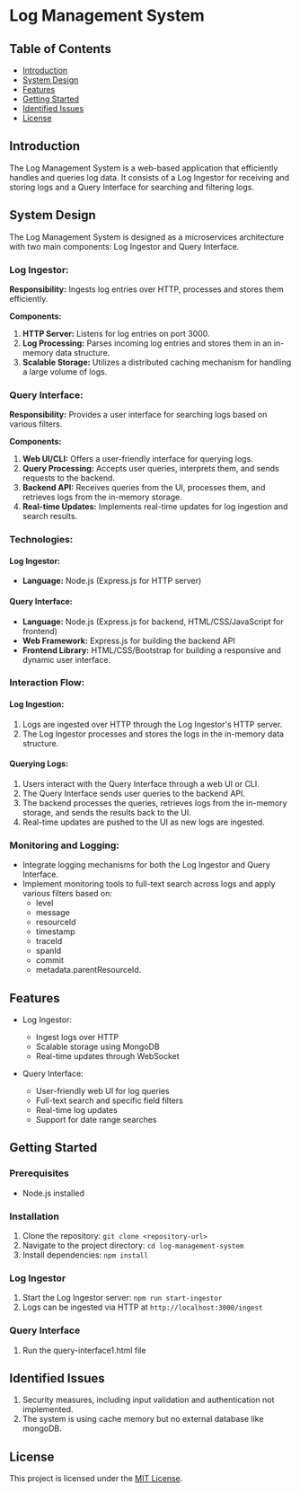 # Log Management System

## Table of Contents
- [Introduction](#introduction)
- [System Design](#system-design)
- [Features](#features)
- [Getting Started](#getting-started)
- [Identified Issues](#identified-issues)
- [License](#license)

## Introduction

The Log Management System is a web-based application that efficiently handles and queries log data. It consists of a Log Ingestor for receiving and storing logs and a Query Interface for searching and filtering logs.

## System Design

The Log Management System is designed as a microservices architecture with two main components: Log Ingestor and Query Interface.

### Log Ingestor:

**Responsibility:** Ingests log entries over HTTP, processes and stores them efficiently.

**Components:**
1. **HTTP Server:** Listens for log entries on port 3000.
2. **Log Processing:** Parses incoming log entries and stores them in an in-memory data structure.
3. **Scalable Storage:** Utilizes a distributed caching mechanism for handling a large volume of logs.

### Query Interface:

**Responsibility:** Provides a user interface for searching logs based on various filters.

**Components:**
1. **Web UI/CLI:** Offers a user-friendly interface for querying logs.
2. **Query Processing:** Accepts user queries, interprets them, and sends requests to the backend.
3. **Backend API:** Receives queries from the UI, processes them, and retrieves logs from the in-memory storage.
4. **Real-time Updates:** Implements real-time updates for log ingestion and search results.

### Technologies:

#### Log Ingestor:

- **Language:** Node.js (Express.js for HTTP server)

#### Query Interface:

- **Language:** Node.js (Express.js for backend, HTML/CSS/JavaScript for frontend)
- **Web Framework:** Express.js for building the backend API
- **Frontend Library:** HTML/CSS/Bootstrap for building a responsive and dynamic user interface.

### Interaction Flow:

#### Log Ingestion:

1. Logs are ingested over HTTP through the Log Ingestor's HTTP server.
2. The Log Ingestor processes and stores the logs in the in-memory data structure.

#### Querying Logs:

1. Users interact with the Query Interface through a web UI or CLI.
2. The Query Interface sends user queries to the backend API.
3. The backend processes the queries, retrieves logs from the in-memory storage, and sends the results back to the UI.
4. Real-time updates are pushed to the UI as new logs are ingested.

### Monitoring and Logging:

- Integrate logging mechanisms for both the Log Ingestor and Query Interface.
- Implement monitoring tools to full-text search across logs and apply various filters based on:
    - level
    - message
    - resourceId
    - timestamp
    - traceId
    - spanId
    - commit
    - metadata.parentResourceId.

## Features

- Log Ingestor:
  - Ingest logs over HTTP
  - Scalable storage using MongoDB
  - Real-time updates through WebSocket

- Query Interface:
  - User-friendly web UI for log queries
  - Full-text search and specific field filters
  - Real-time log updates
  - Support for date range searches

## Getting Started

### Prerequisites

- Node.js installed


### Installation

1. Clone the repository: `git clone <repository-url>`
2. Navigate to the project directory: `cd log-management-system`
3. Install dependencies: `npm install`

### Log Ingestor

1. Start the Log Ingestor server: `npm run start-ingestor`
2. Logs can be ingested via HTTP at `http://localhost:3000/ingest`

### Query Interface

1. Run the query-interface1.html file

## Identified Issues

1. Security measures, including input validation and authentication not implemented.
2. The system is using cache memory but no external database like mongoDB.



## License

This project is licensed under the [MIT License](LICENSE).
